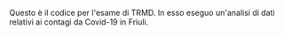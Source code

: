 Questo è il codice per l'esame di TRMD. In esso eseguo un'analisi di dati relativi ai contagi da Covid-19 in Friuli.
